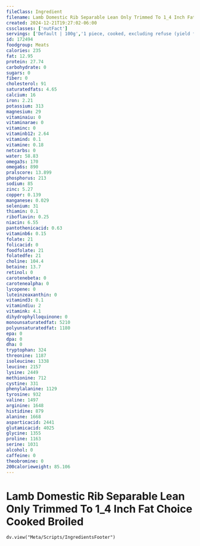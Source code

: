 ```yaml
---
fileClass: Ingredient
filename: Lamb Domestic Rib Separable Lean Only Trimmed To 1_4 Inch Fat Choice Cooked Broiled
created: 2024-12-21T19:27:02-06:00
cssclasses: ['nutFact']
servings: ['Default | 100g','1 piece, cooked, excluding refuse (yield from 1 lb raw meat with refuse) | 147','3 oz | 85']
id: 172494
foodgroup: Meats
calories: 235
fat: 12.95
protein: 27.74
carbohydrate: 0
sugars: 0
fiber: 0
cholesterol: 91
saturatedfats: 4.65
calcium: 16
iron: 2.21
potassium: 313
magnesium: 29
vitaminaiu: 0
vitaminarae: 0
vitaminc: 0
vitaminb12: 2.64
vitamind: 0.1
vitamine: 0.18
netcarbs: 0
water: 58.83
omega3s: 170
omega6s: 890
pralscore: 13.899
phosphorus: 213
sodium: 85
zinc: 5.27
copper: 0.139
manganese: 0.029
selenium: 31
thiamin: 0.1
riboflavin: 0.25
niacin: 6.55
pantothenicacid: 0.63
vitaminb6: 0.15
folate: 21
folicacid: 0
foodfolate: 21
folatedfe: 21
choline: 104.4
betaine: 13.7
retinol: 0
carotenebeta: 0
carotenealpha: 0
lycopene: 0
luteinzeaxanthin: 0
vitamind3: 0.1
vitamindiu: 2
vitamink: 4.1
dihydrophylloquinone: 0
monounsaturatedfat: 5210
polyunsaturatedfat: 1180
epa: 0
dpa: 0
dha: 0
tryptophan: 324
threonine: 1187
isoleucine: 1338
leucine: 2157
lysine: 2449
methionine: 712
cystine: 331
phenylalanine: 1129
tyrosine: 932
valine: 1497
arginine: 1648
histidine: 879
alanine: 1668
asparticacid: 2441
glutamicacid: 4025
glycine: 1355
proline: 1163
serine: 1031
alcohol: 0
caffeine: 0
theobromine: 0
200calorieweight: 85.106
---
```


# Lamb Domestic Rib Separable Lean Only Trimmed To 1_4 Inch Fat Choice Cooked Broiled

```dataviewjs
dv.view("Meta/Scripts/IngredientsFooter")
```
